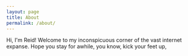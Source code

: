```yaml
---
layout: page
title: About
permalink: /about/
---
```


Hi, I'm Reid! Welcome to my inconspicuous corner of the vast internet expanse.  Hope you stay for awhile, you know, kick your feet up,
<!--stackedit_data:
eyJoaXN0b3J5IjpbLTE0MzMyODczNzUsLTQ4NDA3MjIwOF19
-->